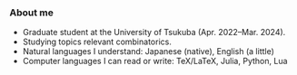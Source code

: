 <!-- ### Hi there 👋 -->
### About me
- Graduate student at the University of Tsukuba (Apr. 2022&ndash;Mar. 2024).
- Studying topics relevant combinatorics.
- Natural languages I understand: Japanese (native), English (a little)
- Computer languages I can read or write: TeX/LaTeX, Julia, Python, Lua
<!--
**tagacchy/tagacchy** is a ✨ _special_ ✨ repository because its `README.md` (this file) appears on your GitHub profile.

Here are some ideas to get you started:

- 🔭 I’m currently working on ...
- 🌱 I’m currently learning ...
- 👯 I’m looking to collaborate on ...
- 🤔 I’m looking for help with ...
- 💬 Ask me about ...
- 📫 How to reach me: ...
- 😄 Pronouns: ...
- ⚡ Fun fact: ...
-->

